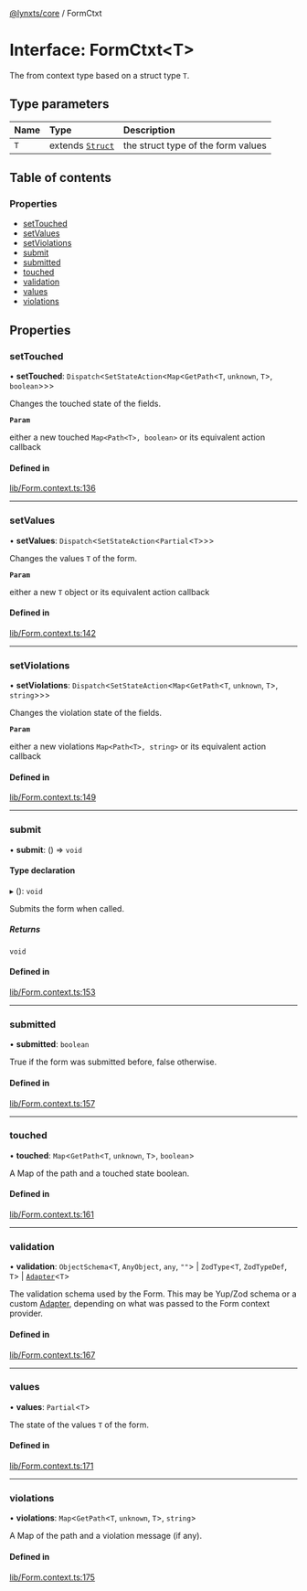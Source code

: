 [@lynxts/core](../README.md) / FormCtxt

# Interface: FormCtxt\<T\>

The from context type based on a struct type `T`.

## Type parameters

| Name | Type | Description |
| :------ | :------ | :------ |
| `T` | extends [`Struct`](../README.md#struct) | the struct type of the form values |

## Table of contents

### Properties

- [setTouched](FormCtxt.md#settouched)
- [setValues](FormCtxt.md#setvalues)
- [setViolations](FormCtxt.md#setviolations)
- [submit](FormCtxt.md#submit)
- [submitted](FormCtxt.md#submitted)
- [touched](FormCtxt.md#touched)
- [validation](FormCtxt.md#validation)
- [values](FormCtxt.md#values)
- [violations](FormCtxt.md#violations)

## Properties

### setTouched

• **setTouched**: `Dispatch`\<`SetStateAction`\<`Map`\<`GetPath`\<`T`, `unknown`, `T`\>, `boolean`\>\>\>

Changes the touched state of the fields.

**`Param`**

either a new touched `Map<Path<T>, boolean>` or its equivalent
       action callback

#### Defined in

[lib/Form.context.ts:136](https://github.com/JoseLion/lynxts/blob/main/packages/core/src/lib/Form.context.ts#L136)

___

### setValues

• **setValues**: `Dispatch`\<`SetStateAction`\<`Partial`\<`T`\>\>\>

Changes the values `T` of the form.

**`Param`**

either a new `T` object or its equivalent action callback

#### Defined in

[lib/Form.context.ts:142](https://github.com/JoseLion/lynxts/blob/main/packages/core/src/lib/Form.context.ts#L142)

___

### setViolations

• **setViolations**: `Dispatch`\<`SetStateAction`\<`Map`\<`GetPath`\<`T`, `unknown`, `T`\>, `string`\>\>\>

Changes the violation state of the fields.

**`Param`**

either a new violations `Map<Path<T>, string>` or its equivalent
       action callback

#### Defined in

[lib/Form.context.ts:149](https://github.com/JoseLion/lynxts/blob/main/packages/core/src/lib/Form.context.ts#L149)

___

### submit

• **submit**: () => `void`

#### Type declaration

▸ (): `void`

Submits the form when called.

##### Returns

`void`

#### Defined in

[lib/Form.context.ts:153](https://github.com/JoseLion/lynxts/blob/main/packages/core/src/lib/Form.context.ts#L153)

___

### submitted

• **submitted**: `boolean`

True if the form was submitted before, false otherwise.

#### Defined in

[lib/Form.context.ts:157](https://github.com/JoseLion/lynxts/blob/main/packages/core/src/lib/Form.context.ts#L157)

___

### touched

• **touched**: `Map`\<`GetPath`\<`T`, `unknown`, `T`\>, `boolean`\>

A Map of the path and a touched state boolean.

#### Defined in

[lib/Form.context.ts:161](https://github.com/JoseLion/lynxts/blob/main/packages/core/src/lib/Form.context.ts#L161)

___

### validation

• **validation**: `ObjectSchema`\<`T`, `AnyObject`, `any`, ``""``\> \| `ZodType`\<`T`, `ZodTypeDef`, `T`\> \| [`Adapter`](Adapter.md)\<`T`\>

The validation schema used by the Form. This may be Yup/Zod schema or a
custom [Adapter<T>](Adapter.md), depending on what was passed to the
Form context provider.

#### Defined in

[lib/Form.context.ts:167](https://github.com/JoseLion/lynxts/blob/main/packages/core/src/lib/Form.context.ts#L167)

___

### values

• **values**: `Partial`\<`T`\>

The state of the values `T` of the form.

#### Defined in

[lib/Form.context.ts:171](https://github.com/JoseLion/lynxts/blob/main/packages/core/src/lib/Form.context.ts#L171)

___

### violations

• **violations**: `Map`\<`GetPath`\<`T`, `unknown`, `T`\>, `string`\>

A Map of the path and a violation message (if any).

#### Defined in

[lib/Form.context.ts:175](https://github.com/JoseLion/lynxts/blob/main/packages/core/src/lib/Form.context.ts#L175)
